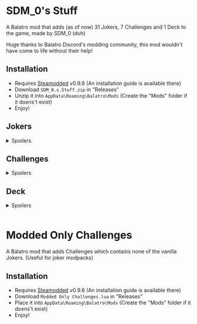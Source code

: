 # SDM_0's Stuff

A Balatro mod that adds (as of now) 31 Jokers, 7 Challenges and 1 Deck to the game, made by SDM_0 (duh)

Huge thanks to Balatro Discord's modding community, this mod wouldn't have come to life without their help!

## Installation
- Requires [Steamodded](https://github.com/Steamopollys/Steamodded/) v0.9.8 (An installation guide is available there)
- Download `SDM_0.s.Stuff.zip` in "Releases"
- Unzip it into `AppData\Roaming\Balatro\Mods` (Create the "Mods" folder if it doens't exist)
- Enjoy!

## Jokers

<details>
  <summary>Spoilers</summary>
  <br>

  | Joker | Cost | Rarity | Effect | 
  | :---: | :---: | :---: | :---: |
  | ![Trance The Devil](./SDM_0's%20Stuff/assets/2x/j_sdm_trance_the_devil.png)<br><b>Trance The Devil</b> | 6 | Uncommon | X0.25 Mult per "Trance" or "The Devil" card used this run |
  | ![Burger](./SDM_0's%20Stuff/assets/2x/j_sdm_burger.png)<br><b>Burger</b> | 8 | Rare | +30 Chips, +10 Mult and x1.25 Mult for the next 4 rounds |
  | ![Bounciest Ball](./SDM_0's%20Stuff/assets/2x/j_sdm_bounciest_ball.png)<br><b>Bounciest Ball</b> | 5 | Common | This joker gains by +10 Chips everytime X hand is scored,<br>reset and change on different hand |
  | ![Lucky Joker](./SDM_0's%20Stuff/assets/2x/j_sdm_lucky_joker.png)<br><b>Lucky Joker</b> | 7 | Uncommon | Retrigger each played Lucky card 7 twice 2 additional times |
  | ![Iconic Icon](./SDM_0's%20Stuff/assets/2x/j_sdm_iconic_icon.png)<br><b>Iconic Icon</b> | 6 | Common | +4 Mult for each modified Aces in your full deck<br>(enhancement, seal, edition) |
  | ![Mult'N'Chips](./SDM_0's%20Stuff/assets/2x/j_sdm_mult_n_chips.png)<br><b>Mult'N'Chips</b> | 5 | Common | Scored Bonus cards gives +4 Mult,<br>scored Mult cards gives +30 Chips |
  | ![Moon Base](./SDM_0's%20Stuff/assets/2x/j_sdm_moon_base.png)<br><b>Moon Base</b> | 7 | Uncommon | Space Jokers each give +50 Chips<br>(Supernova, Space Joker, Constellation, Rocket, Satellite, Astronomer, Wandering Star, Reach The Stars, Afterburner (Ortolab), Blue Moon (Mika's Mod), Sentai Joker and Ternary System (Jank Jonklers), Big Bang (Fusion Joker)) |
  | ![Shareholder Joker](./SDM_0's%20Stuff/assets/2x/j_sdm_shareholder_joker.png)<br><b>Shareholder Joker</b> | 5 | Common | Earn between $1 and $8 at the end of round |
  | ![Magic Hands](./SDM_0's%20Stuff/assets/2x/j_sdm_magic_hands.png)<br><b>Magic Hands</b> | 6 | Uncommon | x3 Mult if the number of hands left + 1 is equal to<br>the amount of the most prevalent card<br>(ex: Four of a Kind on Hand 4, Full House on Hand 3) |
  | ![Tip Jar](./SDM_0's%20Stuff/assets/2x/j_sdm_tip_jar.png)<br><b>Tip Jar</b> | 6 | Uncommon | Earn your money's highest digit at the end of round |
  | ![Wandering Star](./SDM_0's%20Stuff/assets/2x/j_sdm_wandering_star.png)<br><b>Wandering Star</b>| 6 | Common | +3 Mult per Planet card sold |
  | ![Ouija Board](./SDM_0's%20Stuff/assets/2x/j_sdm_ouija_board.png)<br><b>Ouija Board</b> | 8 | Rare | After selling a Rare Joker, scoring a secret poker hand and using a spectral card,<br>sell this card for a Soul card<br>(Must have room) |
  | ![La Révolution](./SDM_0's%20Stuff/assets/2x/j_sdm_la_revolution.png)<br><b>La Révolution</b> | 8 | Rare | Upgrade winning poker hand by 1 if it contains no face cards |
  | ![Clown Bank](./SDM_0's%20Stuff/assets/2x/j_sdm_clown_bank.png)<br><b>Clown Bank</b> | 8 | Rare | When Blind is selected, this joker gains x0.25 Mult for $1,<br>increases price by $1 |
  | ![Furnace](./SDM_0's%20Stuff/assets/2x/j_sdm_furnace.png)<br><b>Furnace</b> | 8 | Uncommon | If first played card is a Steel / Gold card,<br>this joker destroys it and gains x0.5 Mult / $2 |
  | ![Warehouse](./SDM_0's%20Stuff/assets/2x/j_sdm_warehouse.png)<br><b>Warehouse</b> | 6 | Uncommon | +3 hand size, no consumable slots, lose $50 if sold |
  | ![Zombie Joker](./SDM_0's%20Stuff/assets/2x/j_sdm_zombie_joker.png)<br><b>Zombie Joker</b> | 4 | Common | 1 in 2 chance to create a Death card<br>when selling a card other than Death<br>(Must have room) |
  | ![Mystery Joker](./SDM_0's%20Stuff/assets/2x/j_sdm_mystery_joker.png)<br><b>Mystery Joker</b> | 6 | Common | When Boss Blind is defeated,<br>creates a Rare Joker tag |
  | ![Infinite Staircase](./SDM_0's%20Stuff/assets/2x/j_sdm_infinite_staircase.png)<br><b>Infinite Staircase</b> | 5 | Common | x2 Mult if scored hand contains<br>a numerical Straight without an Ace card  |
  | ![Ninja Joker](./SDM_0's%20Stuff/assets/2x/j_sdm_ninja_joker.png)<br><b>Ninja Joker</b> | 6 | Uncommon | When a card is destroyed, create a Negative tag,<br>reset on adding a playing card |
  | ![Reach The Stars](./SDM_0's%20Stuff/assets/2x/j_sdm_reach_the_stars.png)<br><b>Reach The Stars</b> | 5 | Common | Scoring from 1 to 5 cards creates 2 planet cards of your most played hand<br>(Must have room) |
  | ![Sword Of Damocles](./SDM_0's%20Stuff/assets/2x/j_sdm_sword_of_damocles.png)<br><b>Sword Of Damocles</b> | 5 | Uncommon | Doubles or destroys added Jokers <br>(Must have room) |
  | ![Property Damage](./SDM_0's%20Stuff/assets/2x/j_sdm_property_damage.png)<br><b>Property Damage</b> | 7 | Uncommon | Discarded Full House cards become Stone cards |
  | ![Rock'N'Roll](./SDM_0's%20Stuff/assets/2x/j_sdm_rock_n_roll.png)<br><b>Rock'N'Roll</b> | 6 | Uncommon | Retrigger all played Wild and Stone cards |
  | ![Contract](./SDM_0's%20Stuff/assets/2x/j_sdm_contract.png)<br><b>Contract</b> | 6 | Uncommon | X3 Mult, on selecting blind, register money.<br>If your money's out of range, destroy this joker card |
  | ![Cupidon](./SDM_0's%20Stuff/assets/2x/j_sdm_cupidon.png)<br><b>Cupidon</b> | 5 | Common | +15 Mult if scored hand contains<br>a King and Queen card of the same suit |
  | ![Pizza](./SDM_0's%20Stuff/assets/2x/j_sdm_pizza.png)<br><b>Pizza</b> | 5 | Common | When selecting Blind, +4 hands, reduces by 1 every round |
  | ![Treasure Chest](./SDM_0's%20Stuff/assets/2x/j_sdm_treasure_chest.png)<br><b>Treasure Chest</b> | 4 | Common | Gains $2 of sell value per consumable sold |
  | ![Bullet Train](./SDM_0's%20Stuff/assets/2x/j_sdm_bullet_train.png)<br><b>Bullet Train</b> | 6 | Common | +150 Chips on your first hand if no discards were used this round |
  | ![Chaos Theory](./SDM_0's%20Stuff/assets/2x/j_sdm_chaos_theory.png)<br><b>Chaos Theory</b> | 8 | Rare | +1 Chip per existing numerical value<br>(Except round score, score goal, hand level and descriptions) |
  | ![Archibald](./SDM_0's%20Stuff/assets/2x/j_sdm_archibald_compact.png)<br><b>Archibald</b> | 20 | Legendary | On Joker added, creates a Negative copy<br>(Occurs 5 times, Negative copy starts selling for $0) |
</details>

## Challenges

<details>
  <summary>Spoilers</summary>

  ### Devil's Deal:
  Start with the joker "Trance the Devil", "Trance" and "The Devil" tarot cards, but those advantages comes at a cost...

  ### Scientific Downfall
  Start with the joker "La Révolution", all planet and level-up themed cards are banned

  ### A Plumber's Hassle
  Start with the joker "Infinite Staircase" and "Runner", 4 joker slots, 3 hands and extra hands items are banned

  ### Spare Change
  Start with the joker "Clown Bank" and "Tip Jar", earn no interest money nor extra hands money, most money items are banned

  ### Rock Smash
  Start with the joker "Property Damage" and "Rock'N'Roll", 4 joker slots, "Lovers", "Tower" tarot" and "Marble Joker" joker banned

  ### Dionysius' Burden
  Start with the joker "Sword Of Damocles"

  ### Archifoolery
  Start with the negative Joker "Archibald", 1 joker slot
</details>

## Deck

<details>
  <summary>Spoilers</summary>

  ### SDM_0's Deck
  Start with 2 random non-legendary eternal SDM_0's Stuff jokers
</details>
<br>

# Modded Only Challenges

A Balatro mod that adds Challenges which contains none of the vanilla Jokers. (Useful for joker modpacks)

## Installation
- Requires [Steamodded](https://github.com/Steamopollys/Steamodded/) v0.9.8 (An installation guide is available there)
- Download `Modded Only Challenges.lua` in "Releases"
- Place it into `AppData\Roaming\Balatro\Mods` (Create the "Mods" folder if it doens't exist)
- Enjoy!
